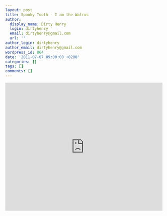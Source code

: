 ```yaml
---
layout: post
title: Spooky Tooth - I am the Walrus
author:
  display_name: Dirty Henry
  login: dirtyhenry
  email: dirtyhenry@gmail.com
  url: ''
author_login: dirtyhenry
author_email: dirtyhenry@gmail.com
wordpress_id: 864
date: '2011-07-07 09:00:00 +0200'
categories: []
tags: []
comments: []
---
```

<iframe width="500" height="405" src="http://www.youtube.com/embed/BzVkzBp7kO8" frameborder="0" allowfullscreen></iframe>
